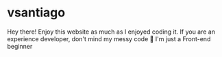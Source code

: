 # vsantiago
Hey there! Enjoy this website as much as I enjoyed coding it. If you are an experience developer, don't mind my messy code 😬 I'm just a Front-end beginner
